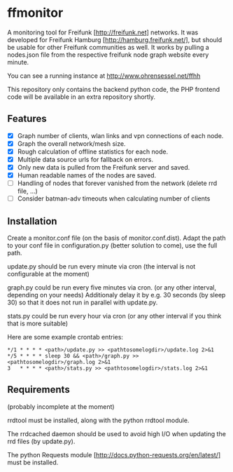 ffmonitor
=========

A monitoring tool for Freifunk [http://freifunk.net] networks.
It was developed for Freifunk Hamburg [http://hamburg.freifunk.net/],
but should be usable for other Freifunk communities as well.
It works by pulling a nodes.json file from the respective freifunk
node graph website every minute.

You can see a running instance at http://www.ohrensessel.net/ffhh

This repository only contains the backend python code, the PHP
frontend code will be available in an extra repository shortly.

Features
--------
- [x] Graph number of clients, wlan links and vpn connections of each node.
- [x] Graph the overall network/mesh size.
- [x] Rough calculation of offline statistics for each node.
- [x] Multiple data source urls for fallback on errors.
- [x] Only new data is pulled from the Freifunk server and saved.
- [x] Human readable names of the nodes are saved.
- [ ] Handling of nodes that forever vanished from the network (delete rrd file, ...)
- [ ] Consider batman-adv timeouts when calculating number of clients

Installation
------------
Create a monitor.conf file (on the basis of monitor.conf.dist).
Adapt the path to your conf file in configuration.py (better solution to come),
use the full path.

update.py should be run every minute via cron
(the interval is not configurable at the moment)

graph.py could be run every five minutes via cron.
(or any other interval, depending on your needs)
Additionaly delay it by e.g. 30 seconds (by sleep 30) so that it does not run
in parallel with update.py.

stats.py could be run every hour via cron
(or any other interval if you think that is more suitable)

Here are some example crontab entries:
```
*/1 * * * * <path>/update.py >> <pathtosomelogdir>/update.log 2>&1
*/5 * * * * sleep 30 && <path>/graph.py >> <pathtosomelogdir>/graph.log 2>&1
3   * * * * <path>/stats.py >> <pathtosomelogdir>/stats.log 2>&1
```


Requirements
------------------------------------------------
(probably incomplete at the moment)

rrdtool must be installed, along with the python rrdtool module.

The rrdcached daemon should be used to avoid high I/O when updating the rrd files (by update.py).

The python Requests module [http://docs.python-requests.org/en/latest/] must be installed.
